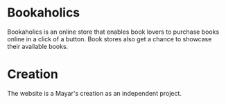 
# Bookaholics

Bookaholics is an online store that enables book lovers to purchase books online in a click of a button. Book stores also get a chance to showcase their available books.

# Creation

The website is a Mayar's creation as an independent project.

#
